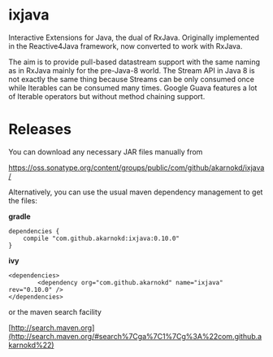ixjava
=================

Interactive Extensions for Java, the dual of RxJava. Originally implemented in the Reactive4Java framework, now converted to work with RxJava.

The aim is to provide pull-based datastream support with the same naming as in RxJava mainly for the pre-Java-8 world. The Stream API in Java 8 is not exactly the same thing because Streams can be only consumed once while Iterables can be consumed many times. Google Guava features a lot of Iterable operators but without method chaining support.

# Releases

You can download any necessary JAR files manually from

https://oss.sonatype.org/content/groups/public/com/github/akarnokd/ixjava/

Alternatively, you can use the usual maven dependency management to get the files:

**gradle**

```
dependencies {
    compile "com.github.akarnokd:ixjava:0.10.0"
}
```

**ivy**

```
<dependencies>
		<dependency org="com.github.akarnokd" name="ixjava" rev="0.10.0" />
</dependencies>
```

or the maven search facility

[http://search.maven.org](http://search.maven.org/#search%7Cga%7C1%7Cg%3A%22com.github.akarnokd%22)
